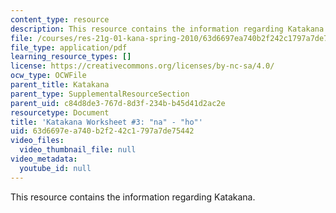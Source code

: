 ```yaml
---
content_type: resource
description: This resource contains the information regarding Katakana.
file: /courses/res-21g-01-kana-spring-2010/63d6697ea740b2f242c1797a7de75442_MITRES_21G_01S10_k3.pdf
file_type: application/pdf
learning_resource_types: []
license: https://creativecommons.org/licenses/by-nc-sa/4.0/
ocw_type: OCWFile
parent_title: Katakana
parent_type: SupplementalResourceSection
parent_uid: c84d8de3-767d-8d3f-234b-b45d41d2ac2e
resourcetype: Document
title: 'Katakana Worksheet #3: "na" - "ho"'
uid: 63d6697e-a740-b2f2-42c1-797a7de75442
video_files:
  video_thumbnail_file: null
video_metadata:
  youtube_id: null
---
```

This resource contains the information regarding Katakana.
